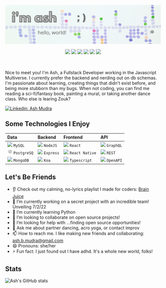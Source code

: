 ![banner](images/banner.png)
<div align="center">
  <img src="https://img.shields.io/badge/JavaScript-323330?style=for-the-badge&logo=javascript&logoColor=F7DF1E" />
  <img src="https://img.shields.io/badge/CSS3-1572B6?style=for-the-badge&logo=css3&logoColor=white" />
  <img src="https://img.shields.io/badge/HTML5-E34F26?style=for-the-badge&logo=html5&logoColor=white" />
  <img src="https://img.shields.io/badge/json-5E5C5C?style=for-the-badge&logo=json&logoColor=white" />
  <img src="https://img.shields.io/badge/TypeScript-007ACC?style=for-the-badge&logo=typescript&logoColor=white" />
  <img src="https://img.shields.io/badge/Python-FFD43B?style=for-the-badge&logo=python&logoColor=blue" />
</div>

<br></br>
Nice to meet you! I'm Ash, a Fullstack Developer working in the Javascript Multiverse. I currently prefer the backend and nerding out on db schemas. I'm passionate about learning, creating things that didn't exist before, and being more stubborn than my bugs. When not coding, you can find me reading a sci-fi/fantasy book, painting a mural, or taking another dance class. Who else is learing Zouk? 

[![Linkedin: Ash Mudra](https://img.shields.io/badge/-Ash_Mudra-blue?style=flat-square&logo=Linkedin&logoColor=white&link=https://www.linkedin.com/in/ash-mudra/)](https://www.linkedin.com/in/ash-mudra/)

## Some Technologies I Enjoy
| Data | Backend | Frontend | API |
| :--- | :--- | :--- | :--- |
| <img width="16px" src="https://cdn.jsdelivr.net/gh/devicons/devicon/icons/mysql/mysql-original.svg" />  `MySQL` | <img width="16px" src="https://the-guild.dev//blog-assets/nodejs-esm/nodejs_logo.png" />  `NodeJS` | <img width="16px" src="https://cdn.jsdelivr.net/gh/devicons/devicon/icons/react/react-original.svg" />  `React` | <img width="16px" src="https://cdn.jsdelivr.net/gh/devicons/devicon/icons/graphql/graphql-plain.svg" />  `GraphQL` 
| <img width="16px" src="https://raw.githubusercontent.com/vorillaz/devicons/master/!SVG/postgresql.svg" />  `PostgreSQ` | <img width="16px" src="https://symbols.getvecta.com/stencil_79/88_expressjs-icon.54bb6035d3.jpg" />  `Express` | <img width="16px" src="https://toppng.com/uploads/preview/react-native-svg-transformer-allows-you-import-svg-aperture-science-innovators-logo-11562851994zqcpwozsvy.png" />  `React Native` | <img width="16px" src="https://lh3.googleusercontent.com/-XvJzhz3pfH0/XjYG_xWkESI/AAAAAAAAJ9c/AYlgAtRknEU2W5fMcFhQoL6rmO8EBtIDQCK8BGAsYHg/s0/2020-02-01.png" />  `REST` |
| <img width="16px" src="https://cdn.jsdelivr.net/gh/devicons/devicon/icons/mongodb/mongodb-original.svg" />  `MongoDB` | <img width="16px" src="https://seekicon.com/free-icon-download/koa_1.svg" />  `Koa` | <img width="16px" src="https://cdn.jsdelivr.net/gh/devicons/devicon/icons/typescript/typescript-original.svg" />  `Typescript` | <img width="16px" src="https://cdn.worldvectorlogo.com/logos/openapi-1.svg" />  `OpenAPI` |

## Let's Be Friends
- 👂 Check out my calming, no-lyrics playlist I made for coders: [Brain Juice](https://open.spotify.com/playlist/4E9aUH5H21WFJy5deVYZT4?si=edf616c619774ca7)
- 🔭 I’m currently working on a secret project with an incredible team! Unveiling 7/2/22
- 🌱 I’m currently learning Python
- 👯 I’m looking to collaborate on open source projects!
- 🤔 I’m looking for help with ...finding open source opportunities!
- 💬 Ask me about partner dancing, acro yoga, or contact improv
- 📫 How to reach me. I like making new friends and collaborating: ash.b.mudra@gmail.com
- 😄 Pronouns: she/her
- ⚡ Fun fact: I just found out I have adhd. It's a whole new world, folks!

## Stats
![Ash's GitHub stats](https://github-readme-stats.vercel.app/api?username=ashmudra&show_icons=true&theme=flag-india)
